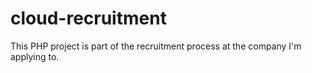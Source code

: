 # cloud-recruitment
This PHP project is part of the recruitment process at the company I'm applying to.
